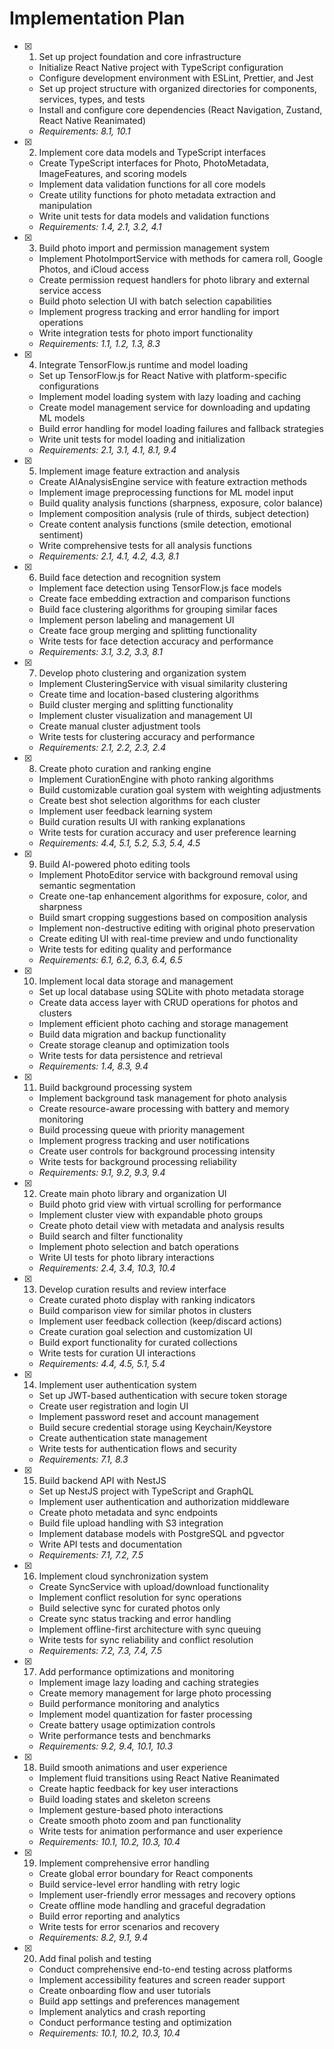 # Implementation Plan

- [x] 1. Set up project foundation and core infrastructure
  - Initialize React Native project with TypeScript configuration
  - Configure development environment with ESLint, Prettier, and Jest
  - Set up project structure with organized directories for components, services, types, and tests
  - Install and configure core dependencies (React Navigation, Zustand, React Native Reanimated)
  - _Requirements: 8.1, 10.1_

- [x] 2. Implement core data models and TypeScript interfaces
  - Create TypeScript interfaces for Photo, PhotoMetadata, ImageFeatures, and scoring models
  - Implement data validation functions for all core models
  - Create utility functions for photo metadata extraction and manipulation
  - Write unit tests for data models and validation functions
  - _Requirements: 1.4, 2.1, 3.2, 4.1_

- [x] 3. Build photo import and permission management system
  - Implement PhotoImportService with methods for camera roll, Google Photos, and iCloud access
  - Create permission request handlers for photo library and external service access
  - Build photo selection UI with batch selection capabilities
  - Implement progress tracking and error handling for import operations
  - Write integration tests for photo import functionality
  - _Requirements: 1.1, 1.2, 1.3, 8.3_

- [x] 4. Integrate TensorFlow.js runtime and model loading
  - Set up TensorFlow.js for React Native with platform-specific configurations
  - Implement model loading system with lazy loading and caching
  - Create model management service for downloading and updating ML models
  - Build error handling for model loading failures and fallback strategies
  - Write unit tests for model loading and initialization
  - _Requirements: 2.1, 3.1, 4.1, 8.1, 9.4_

- [x] 5. Implement image feature extraction and analysis
  - Create AIAnalysisEngine service with feature extraction methods
  - Implement image preprocessing functions for ML model input
  - Build quality analysis functions (sharpness, exposure, color balance)
  - Implement composition analysis (rule of thirds, subject detection)
  - Create content analysis functions (smile detection, emotional sentiment)
  - Write comprehensive tests for all analysis functions
  - _Requirements: 2.1, 4.1, 4.2, 4.3, 8.1_

- [x] 6. Build face detection and recognition system
  - Implement face detection using TensorFlow.js face models
  - Create face embedding extraction and comparison functions
  - Build face clustering algorithms for grouping similar faces
  - Implement person labeling and management UI
  - Create face group merging and splitting functionality
  - Write tests for face detection accuracy and performance
  - _Requirements: 3.1, 3.2, 3.3, 8.1_

- [x] 7. Develop photo clustering and organization system
  - Implement ClusteringService with visual similarity clustering
  - Create time and location-based clustering algorithms
  - Build cluster merging and splitting functionality
  - Implement cluster visualization and management UI
  - Create manual cluster adjustment tools
  - Write tests for clustering accuracy and performance
  - _Requirements: 2.1, 2.2, 2.3, 2.4_

- [x] 8. Create photo curation and ranking engine
  - Implement CurationEngine with photo ranking algorithms
  - Build customizable curation goal system with weighting adjustments
  - Create best shot selection algorithms for each cluster
  - Implement user feedback learning system
  - Build curation results UI with ranking explanations
  - Write tests for curation accuracy and user preference learning
  - _Requirements: 4.4, 5.1, 5.2, 5.3, 5.4, 4.5_

- [x] 9. Build AI-powered photo editing tools
  - Implement PhotoEditor service with background removal using semantic segmentation
  - Create one-tap enhancement algorithms for exposure, color, and sharpness
  - Build smart cropping suggestions based on composition analysis
  - Implement non-destructive editing with original photo preservation
  - Create editing UI with real-time preview and undo functionality
  - Write tests for editing quality and performance
  - _Requirements: 6.1, 6.2, 6.3, 6.4, 6.5_

- [x] 10. Implement local data storage and management
  - Set up local database using SQLite with photo metadata storage
  - Create data access layer with CRUD operations for photos and clusters
  - Implement efficient photo caching and storage management
  - Build data migration and backup functionality
  - Create storage cleanup and optimization tools
  - Write tests for data persistence and retrieval
  - _Requirements: 1.4, 8.3, 9.4_

- [x] 11. Build background processing system
  - Implement background task management for photo analysis
  - Create resource-aware processing with battery and memory monitoring
  - Build processing queue with priority management
  - Implement progress tracking and user notifications
  - Create user controls for background processing intensity
  - Write tests for background processing reliability
  - _Requirements: 9.1, 9.2, 9.3, 9.4_

- [x] 12. Create main photo library and organization UI
  - Build photo grid view with virtual scrolling for performance
  - Implement cluster view with expandable photo groups
  - Create photo detail view with metadata and analysis results
  - Build search and filter functionality
  - Implement photo selection and batch operations
  - Write UI tests for photo library interactions
  - _Requirements: 2.4, 3.4, 10.3, 10.4_

- [x] 13. Develop curation results and review interface
  - Create curated photo display with ranking indicators
  - Build comparison view for similar photos in clusters
  - Implement user feedback collection (keep/discard actions)
  - Create curation goal selection and customization UI
  - Build export functionality for curated collections
  - Write tests for curation UI interactions
  - _Requirements: 4.4, 4.5, 5.1, 5.4_

- [x] 14. Implement user authentication system
  - Set up JWT-based authentication with secure token storage
  - Create user registration and login UI
  - Implement password reset and account management
  - Build secure credential storage using Keychain/Keystore
  - Create authentication state management
  - Write tests for authentication flows and security
  - _Requirements: 7.1, 8.3_

- [x] 15. Build backend API with NestJS
  - Set up NestJS project with TypeScript and GraphQL
  - Implement user authentication and authorization middleware
  - Create photo metadata and sync endpoints
  - Build file upload handling with S3 integration
  - Implement database models with PostgreSQL and pgvector
  - Write API tests and documentation
  - _Requirements: 7.1, 7.2, 7.5_

- [x] 16. Implement cloud synchronization system
  - Create SyncService with upload/download functionality
  - Implement conflict resolution for sync operations
  - Build selective sync for curated photos only
  - Create sync status tracking and error handling
  - Implement offline-first architecture with sync queuing
  - Write tests for sync reliability and conflict resolution
  - _Requirements: 7.2, 7.3, 7.4, 7.5_

- [x] 17. Add performance optimizations and monitoring
  - Implement image lazy loading and caching strategies
  - Create memory management for large photo processing
  - Build performance monitoring and analytics
  - Implement model quantization for faster processing
  - Create battery usage optimization controls
  - Write performance tests and benchmarks
  - _Requirements: 9.2, 9.4, 10.1, 10.3_

- [x] 18. Build smooth animations and user experience
  - Implement fluid transitions using React Native Reanimated
  - Create haptic feedback for key user interactions
  - Build loading states and skeleton screens
  - Implement gesture-based photo interactions
  - Create smooth photo zoom and pan functionality
  - Write tests for animation performance and user experience
  - _Requirements: 10.1, 10.2, 10.3, 10.4_

- [x] 19. Implement comprehensive error handling
  - Create global error boundary for React components
  - Build service-level error handling with retry logic
  - Implement user-friendly error messages and recovery options
  - Create offline mode handling and graceful degradation
  - Build error reporting and analytics
  - Write tests for error scenarios and recovery
  - _Requirements: 8.2, 9.1, 9.4_

- [x] 20. Add final polish and testing
  - Conduct comprehensive end-to-end testing across platforms
  - Implement accessibility features and screen reader support
  - Create onboarding flow and user tutorials
  - Build app settings and preferences management
  - Implement analytics and crash reporting
  - Conduct performance testing and optimization
  - _Requirements: 10.1, 10.2, 10.3, 10.4_